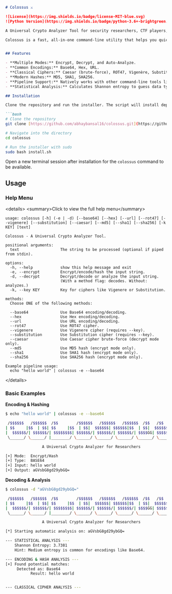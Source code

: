 ````markdown
# Colossus ⚔️

![License](https://img.shields.io/badge/license-MIT-blue.svg)
![Python Version](https://img.shields.io/badge/python-3.6+-brightgreen.svg)

A Universal Crypto Analyzer Tool for security researchers, CTF players, and developers.

Colossus is a fast, all-in-one command-line utility that helps you quickly encode, decode, hash, and analyze strings. It supports common encodings, classical ciphers, and modern hashes, and can automatically analyze a string to identify its type.


## Features

- **Multiple Modes:** Encrypt, Decrypt, and Auto-Analyze.
- **Common Encodings:** Base64, Hex, URL.
- **Classical Ciphers:** Caesar (brute-force), ROT47, Vigenère, Substitution.
- **Modern Hashes:** MD5, SHA1, SHA256.
- **Pipeline Support:** Natively works with other command-line tools like `echo` and `cat`.
- **Statistical Analysis:** Calculates Shannon entropy to guess data type.

## Installation

Clone the repository and run the installer. The script will install dependencies and move `colossus` to `/usr/local/bin`, making it available system-wide.

```bash
# Clone the repository
git clone [https://github.com/abhaybansal16/colossus.git](https://github.com/abhaybansal16/colossus.git)

# Navigate into the directory
cd colossus

# Run the installer with sudo
sudo bash install.sh
````

Open a new terminal session after installation for the `colossus` command to be available.

## Usage

### Help Menu

\<details\>
\<summary\>Click to view the full help menu\</summary\>

```text
usage: colossus [-h] (-e | -d) [--base64] [--hex] [--url] [--rot47] [--vigenere] [--substitution] [--caesar] [--md5] [--sha1] [--sha256] [-k KEY] [text]

Colossus - A Universal Crypto Analyzer Tool.

positional arguments:
  text                  The string to be processed (optional if piped from stdin).

options:
  -h, --help            show this help message and exit
  -e, --encrypt         Encrypt/encode/hash the input string.
  -d, --decrypt         Decrypt/decode or analyze the input string.
                        (With a method flag: decodes. Without: analyzes.)
  -k, --key KEY         Key for ciphers like Vigenere or Substitution.

methods:
  Choose ONE of the following methods:

  --base64              Use Base64 encoding/decoding.
  --hex                 Use Hex encoding/decoding.
  --url                 Use URL encoding/decoding.
  --rot47               Use ROT47 cipher.
  --vigenere            Use Vigenere cipher (requires --key).
  --substitution        Use Substitution cipher (requires --key).
  --caesar              Use Caesar cipher brute-force (decrypt mode only).
  --md5                 Use MD5 hash (encrypt mode only).
  --sha1                Use SHA1 hash (encrypt mode only).
  --sha256              Use SHA256 hash (encrypt mode only).

Example pipeline usage:
  echo "hello world" | colossus -e --base64
```

\</details\>

### Basic Examples

**Encoding & Hashing**

```bash
$ echo "hello world" | colossus -e --base64

 /$$$$$$   /$$$$$$  /$$        /$$$$$$   /$$$$$$   /$$$$$$  /$$   /$$  /$$$$$$/$$__ $$ /$$__  $$| $$      /$$__ $$ /$$__  $$/$$__ $$| $$ |$$ /$$__  $$|$$  \__/| $$ \$$| $$     |$$  \ $$| $$ \__/|$$  \__/| $$ |$$| $$  \__/
| $$     |$$  | $$| $$     |$$  | $$|  $$$$$$| $$$$$$|$$  | $$|  $$$$$$|$$      | $$ |$$| $$     |$$  | $$\____ $$ \____  $$| $$ |$$ \____  $$|$$    $$| $$ |$$| $$     |$$  | $$/$$  \$$ /$$ \$$| $$ |$$ /$$ \$$
|  $$$$$$/| $$$$$$/| $$$$$$$$| $$$$$$/| $$$$$$/| $$$$$$/| $$$$GG| $$$$$$/
 \______/ \______/ |________/ \______/ \______/ \______/ \______/ \______/

                A Universal Crypto Analyzer for Researchers

[+] Mode:  Encrypt/Hash
[+] Type:  BASE64
[+] Input: hello world
[+] Output: aGVsbG8gd29ybGQ=
```

**Decoding & Analysis**

```bash
$ colossus -d "aGVsbG8gd29ybGQ="

 /$$$$$$   /$$$$$$  /$$        /$$$$$$   /$$$$$$   /$$$$$$  /$$   /$$  /$$$$$$/$$__ $$ /$$__  $$| $$      /$$__ $$ /$$__  $$/$$__ $$| $$ |$$ /$$__  $$|$$  \__/| $$ \$$| $$     |$$  \ $$| $$ \__/|$$  \__/| $$ |$$| $$  \__/
| $$     |$$  | $$| $$     |$$  | $$|  $$$$$$| $$$$$$|$$  | $$|  $$$$$$|$$      | $$ |$$| $$     |$$  | $$\____ $$ \____  $$| $$ |$$ \____  $$|$$    $$| $$ |$$| $$     |$$  | $$/$$  \$$ /$$ \$$| $$ |$$ /$$ \$$
|  $$$$$$/| $$$$$$/| $$$$$$$$| $$$$$$/| $$$$$$/| $$$$$$/| $$$$GG| $$$$$$/
 \______/ \______/ |________/ \______/ \______/ \______/ \______/ \______/

                A Universal Crypto Analyzer for Researchers

[*] Starting automatic analysis on: aGVsbG8gd29ybGQ=

--- STATISTICAL ANALYSIS ---
    Shannon Entropy: 3.7381
    Hint: Medium entropy is common for encodings like Base64.

--- ENCODING & HASH ANALYSIS ---
[+] Found potential matches:
     Detected as: Base64
           Result: hello world


--- CLASSICAL CIPHER ANALYSIS ---
```

```
```